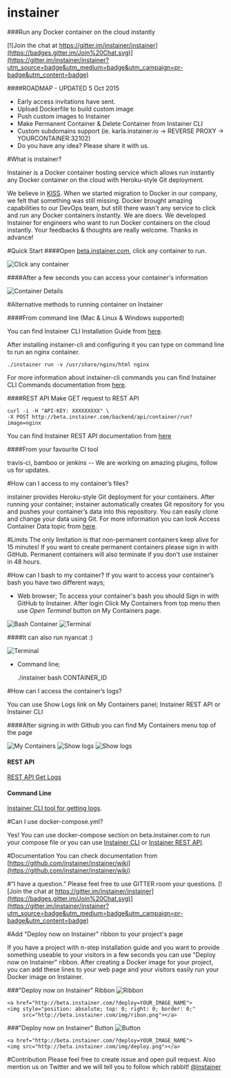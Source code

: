 # instainer
###Run any Docker container on the cloud instantly

[![Join the chat at https://gitter.im/instainer/instainer](https://badges.gitter.im/Join%20Chat.svg)](https://gitter.im/instainer/instainer?utm_source=badge&utm_medium=badge&utm_campaign=pr-badge&utm_content=badge)

####ROADMAP - UPDATED 5 Oct 2015
- Early access invitations have sent.
- Upload Dockerfile to build custom image
- Push custom images to Instainer
- Make Permanent Container & Delete Container from Instainer CLI
- Custom subdomains support (ie. karla.instainer.io -> REVERSE PROXY -> YOURCONTAINER:32102)
- Do you have any idea? Please share it with us.


#What is instainer?

Instainer is a Docker container hosting service which allows run instantly any Docker container on the cloud with Heroku-style Git deployment.

We believe in [KISS](https://en.wikipedia.org/wiki/KISS_principle). When we started migration to Docker in our company, we felt that something was still missing. Docker brought amazing capabilities to our DevOps team, but still there wasn't any service to click and run any Docker containers instantly. We are doers. We developed Instainer for engineers who want to run Docker containers on the cloud instantly. Your feedbacks & thoughts are really welcome. Thanks in advance!


#Quick Start
####Open [beta.instainer.com](http://beta.instainer.com), click any container to run.

![Click any container](http://beta.instainer.com/docs/instainer.png)

####After a few seconds you can access your container's information

![Container Details](http://beta.instainer.com/docs/container-details.png)


#Alternative methods to running container on Instainer


####From command line  (Mac & Linux & Windows supported)

You can find Instainer CLI Installation Guide from [here](https://github.com/instainer/instainer/wiki/Installation-Instainer-Client).

After installing instainer-cli and configuring it you can type on command line to run an nginx container.

    ./instainer run -v /usr/share/nginx/html nginx 


For more information about instainer-cli commands you can find Instainer CLI Commands documentation from [here](https://github.com/instainer/instainer/wiki#instainer-cli-commands).

####REST API
Make GET request to REST API 

    curl -i -H "API-KEY: XXXXXXXXX" \
    -X POST http://beta.instainer.com/backend/api/container/run?image=nginx

You can find Instainer REST API documentation from [here](https://github.com/instainer/instainer/wiki#instainer-rest-api-documentation)

####From your favourite CI tool

travis-ci, bamboo or jenkins -- We are working on amazing plugins, follow us for updates.


#How can I access to my container’s files?

instainer provides Heroku-style Git deployment for your containers. After running your container; instainer automatically creates Git repository for you and pushes your container’s data into this repository. You can easily clone and change your data using Git. For more information you can look Access Container Data topic from [here](https://github.com/instainer/instainer/wiki#accessing-container-data).



#Limits
The only limitation is that non-permanent containers keep alive for 15 minutes! If you want to create permanent containers please sign in with GitHub. Permanent containers will also terminate if you don't use instainer in 48 hours.

#How can I bash to my container?
If you want to access your container’s bash you have two different ways;

- Web browser; 
    To access your container's bash you should Sign in with GitHub to Instainer. After login Click My Containers from top menu then use *Open Terminal* button on My Containers page.

![Bash Container](http://beta.instainer.com/docs/bash-container.png)
![Terminal](http://beta.instainer.com/docs/terminal2.png)

####It can also run nyancat :)


![Terminal](http://beta.instainer.com/docs/terminal.png)

- Command line;

    ./instainer bash CONTAINER_ID

#How can I access the container’s logs?

You can use Show Logs link on My Containers panel; Instainer REST API or Instainer CLI

####After signing in with Github you can find My Containers menu top of the page

![My Containers](http://beta.instainer.com/docs/my-containers.png)
![Show logs](http://beta.instainer.com/docs/redis-my-containers.png)
![Show logs](http://beta.instainer.com/docs/redis.png)


#### REST API
[REST API Get Logs](https://github.com/instainer/instainer/wiki#container-logs)

#### Command Line
[Instainer CLI tool for getting logs](https://github.com/instainer/instainer/wiki#accessing-logs). 

#Can I use docker-compose.yml?

Yes! You can use docker-compose section on beta.instainer.com to run your compose file or you can use [Instainer CLI](https://github.com/instainer/instainer/wiki#instainer-cli-commands) or [Instainer REST API](https://github.com/instainer/instainer/wiki#instainer-rest-api-documentation).  

#Documentation
You can check documentation from [https://github.com/instainer/instainer/wiki](https://github.com/instainer/instainer/wiki)

#”I have a question.”
Please feel free to use GITTER room your questions. 
[![Join the chat at https://gitter.im/instainer/instainer](https://badges.gitter.im/Join%20Chat.svg)](https://gitter.im/instainer/instainer?utm_source=badge&utm_medium=badge&utm_campaign=pr-badge&utm_content=badge)


#Add "Deploy now on Instainer" ribbon to your project's page

If you have a project with n-step installation guide and you want to provide something useable to your visitors in a few seconds you can use "Deploy now on Instainer" ribbon. After creating a Docker image for your project, you can add these lines to your web page and your visitors easily run your Docker image on Instainer.

###"Deploy now on Instainer" Ribbon
![Ribbon](http://beta.instainer.com/img/ribon.png)

    <a href="http://beta.instainer.com/?deploy=YOUR_IMAGE_NAME">
    <img style="position: absolute; top: 0; right: 0; border: 0;" 
         src="http://beta.instainer.com/img/ribon.png"></a>

###"Deploy now on Instainer" Button
![Button](http://beta.instainer.com/img/deploy.png)

    <a href="http://beta.instainer.com/?deploy=YOUR_IMAGE_NAME">
    <img src="http://beta.instainer.com/img/deploy.png"></a>


#Contribution
Please feel free to create issue and open pull request. Also mention us on Twitter and we will tell you to follow which rabbit! [@instainer](http://twitter.com/instainer)
